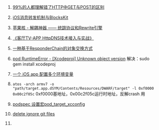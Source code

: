 1. [99%的人都理解错了HTTP中GET与POST的区别](https://mp.weixin.qq.com/s?__biz=MzI3NzIzMzg3Mw==1&mid=100000054&idx=1&sn=71f6c214f3833d9ca20b9f7dcd9d33e4#rd)

2. [iOS消息转发机制与BlocksKit](http://blog.flight.dev.qunar.com/2016/12/29/BlockskitAndiOSMessage/)

3. [苹果核 - 解耦神器 —— 统跳协议和Rewrite引擎](http://pingguohe.net/2015/11/24/Navigator-and-Rewrite.html)

4. [《客厅TV-APP HttpDNS技术接入与实战》](https://mp.weixin.qq.com/s/BVF24W6pyfhtoZo9cTbtpA)

5. [一种基于ResponderChain的对象交换方式](https://casatwy.com/responder_chain_communication.html)

6. [pod RuntimeError - [Xcodeproj] Unknown object version](https://github.com/CocoaPods/CocoaPods/issues/7458) 解决：sudo gem install xcodeproj

7. [一个 iOS app 配置多个环境变量](https://halfrost.com/ios_multienvironments/)

8. ```atos -arch armv7 -o "path/target.app.dSYM/Contents/Resources/DWARF/target" -l 0xf0000 0x00c2f05c```  0xf0000基地址，0x00c2f05c运行时地址，反解crash 用

9. [podspec 设置宏pod_target_xcconfig](https://github.com/google/protobuf/blob/master/Protobuf.podspec)

10. [delete ignore git files](https://stackoverflow.com/questions/1274057/how-to-make-git-forget-about-a-file-that-was-tracked-but-is-now-in-gitignore)

11. ​

    ​


